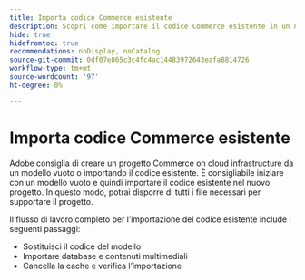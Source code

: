 ```yaml
---
title: Importa codice Commerce esistente
description: Scopri come importare il codice Commerce esistente in un nuovo progetto di infrastruttura cloud.
hide: true
hidefromtoc: true
recommendations: noDisplay, noCatalog
source-git-commit: 0df07e865c3c4fc4ac14483972643eafa8814726
workflow-type: tm+mt
source-wordcount: '97'
ht-degree: 0%

---
```



# Importa codice Commerce esistente

Adobe consiglia di creare un progetto Commerce on cloud infrastructure da un modello vuoto o importando il codice esistente. È consigliabile iniziare con un modello vuoto e quindi importare il codice esistente nel nuovo progetto. In questo modo, potrai disporre di tutti i file necessari per supportare il progetto.

Il flusso di lavoro completo per l’importazione del codice esistente include i seguenti passaggi:

- Sostituisci il codice del modello
- Importare database e contenuti multimediali
- Cancella la cache e verifica l’importazione
